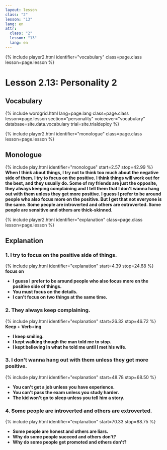 ```yaml
---
layout: lesson
class: "2"
lesson: "13"	
lang: en
attr:
  class: "2"
  lesson: "13"
  lang: en
---
```


{% include player2.html identifier="vocabulary" class=page.class lesson=page.lesson %}
# Lesson 2.13: Personality 2



## Vocabulary

{% include wordgrid.html lang=page.lang
		class=page.class 
		lesson=page.lesson 
		section="personality"
		voiceover="vocabulary"
		database=site.data.vocabulary 
		trial=site.trialdeploy %}




{% include player2.html identifier="monologue" class=page.class lesson=page.lesson %}
## Monologue
{% include play.html identifier="monologue" start=2.57 stop=42.99 %}
__When I think about things, I try not to think too much about the negative side of them. I try to focus on the positive. I think things will work out for the best, and they usually do. Some of my friends are just the opposite, they always keeping complaining and I tell them that I don't wanna hang out with them unless they get more positive. I guess I prefer to be around people who also focus more on the positive. But I get that not everyone is the same. Some people are introverted and others are extroverted. Some people are sensitive and others are thick-skinned.__



{% include player2.html identifier="explanation" class=page.class lesson=page.lesson %}
## Explanation



### 1. I try to focus on the positive side of things.
{% include play.html identifier="explanation" start=4.39 stop=24.68 %}
__focus on__
- __I guess I prefer to be around people who also focus more on the positive side of things.__ 
- __You must focus on the details.__ 
- __I can't focus on two things at the same time.__ 

### 2. They always keep complaining.
{% include play.html identifier="explanation" start=26.32 stop=46.72 %}
__Keep + Verb+ing__
- __I keep smiling.__ 
- __I kept walking though the man told me to stop.__ 
- __I kept believing in what he told me until I met his wife.__ 

### 3. I don't wanna hang out with them unless they get more positive.
{% include play.html identifier="explanation" start=48.78 stop=68.50 %}
- __You can't get a job unless you have experience.__ 
- __You can't pass the exam unless you study harder.__
- __The kid won't go to sleep unless you tell him a story.__ 

### 4.  Some people are introverted and others are extroverted.
{% include play.html identifier="explanation" start=70.33 stop=88.75 %} 
- __Some people are honest and others are liars.__ 
- __Why do some people succeed and others don't?__ 
- __Why do some people get promoted and others don't?__ 

